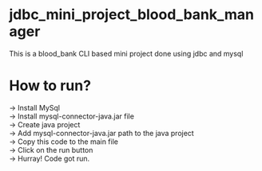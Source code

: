 # jdbc_mini_project_blood_bank_manager
This is a blood_bank CLI based mini project done using jdbc and mysql

# How to run?
-> Install MySql <br>
-> Install mysql-connector-java.jar file <br>
-> Create java project <br>
-> Add mysql-connector-java.jar path to the java project <br>
-> Copy this code to the main file <br>
-> Click on the run button <br>
-> Hurray! Code got run.

